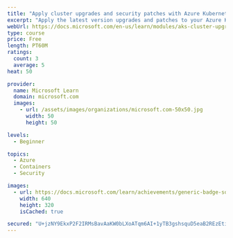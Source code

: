 ```yaml
---
title: "Apply cluster upgrades and security patches with Azure Kubernetes Service"
excerpt: "Apply the latest version upgrades and patches to your Azure Kubernetes Service clusters."
webUrl: https://docs.microsoft.com/en-us/learn/modules/aks-cluster-upgrades-patches/
type: course
price: Free
length: PT60M
ratings:
  count: 3
  average: 5
heat: 50

provider:
  name: Microsoft Learn
  domain: microsoft.com
  images:
    - url: /assets/images/organizations/microsoft.com-50x50.jpg
      width: 50
      height: 50

levels:
  - Beginner

topics:
  - Azure
  - Containers
  - Security

images:
  - url: https://docs.microsoft.com/learn/achievements/generic-badge-social.png
    width: 640
    height: 320
    isCached: true

secured: "U+jzNY9EkxP2F2IRMsBavAaKW0bLXoATqm6AI+1yTB3gshsquD5eaB2REzEtih5jFMIZyen8qUHm4ZV1RvUsmBUJO5qkceSM2fbtgykBHyf7Kth/OySxmXDxEQibmfqyLiL4PckWtpT5WkHpH/hvjZSZgfB7sDJkp+seApwvskNOuG+g3C2z/RxV+SRp3LuyIAoH7ighnzpTBhbut8SVrjQsjK9OLLeXkJN9pxGRy+z/2DB8OB5Vt0xONNJaFU+4svteF16ildjAQ3jLuihGQoD1KhDjVMKnSozKip9fSbDEmEzVAQFIyUfFfnAd8u85Vo5/HZEKj/lm6H3Q2jXtwjuLsuf5sZMqrg5PXyHZcWBTgjSx0N+L3Jdl+Z/oaBph9vs+kQmVMiSdM6rDvyOMa6dZVIgdn+mTZGRbVrWgaMI=;1jOU/8hiFtY8oWuWMC7iqA=="
---
```


